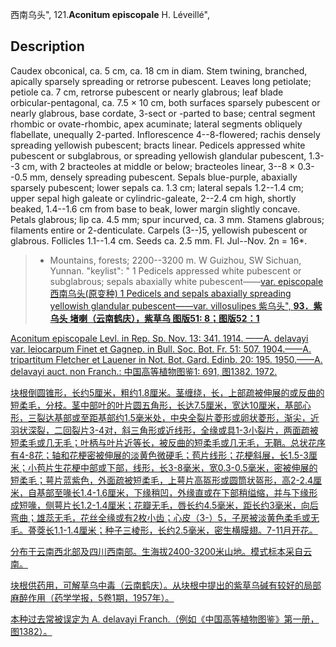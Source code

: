 西南乌头",
121.**Aconitum episcopale** H. Léveillé",

## Description
Caudex obconical, ca. 5 cm, ca. 18 cm in diam. Stem twining, branched, apically sparsely spreading or retrorse pubescent. Leaves long petiolate; petiole ca. 7 cm, retrorse pubescent or nearly glabrous; leaf blade orbicular-pentagonal, ca. 7.5 × 10 cm, both surfaces sparsely pubescent or nearly glabrous, base cordate, 3-sect or -parted to base; central segment rhombic or ovate-rhombic, apex acuminate; lateral segments obliquely flabellate, unequally 2-parted. Inflorescence 4--8-flowered; rachis densely spreading yellowish pubescent; bracts linear. Pedicels appressed white pubescent or subglabrous, or spreading yellowish glandular pubescent, 1.3--3 cm, with 2 bracteoles at middle or below; bracteoles linear, 3--8 × 0.3--0.5 mm, densely spreading pubescent. Sepals blue-purple, abaxially sparsely pubescent; lower sepals ca. 1.3 cm; lateral sepals 1.2--1.4 cm; upper sepal high galeate or cylindric-galeate, 2--2.4 cm high, shortly beaked, 1.4--1.6 cm from base to beak, lower margin slightly concave. Petals glabrous; lip ca. 4.5 mm; spur incurved, ca. 3 mm. Stamens glabrous; filaments entire or 2-denticulate. Carpels (3--)5, yellowish pubescent or glabrous. Follicles 1.1--1.4 cm. Seeds ca. 2.5 mm. Fl. Jul--Nov. 2n = 16*.

> * Mountains, forests; 2200--3200 m. W Guizhou, SW Sichuan, Yunnan.
  "keylist": "
1 Pedicels appressed white pubescent or subglabrous; sepals abaxially white pubescent——<a href='/info/Aconitum episcopale var. episcopale?t=foc'>var. episcopale 西南乌头(原变种)
1 Pedicels and sepals abaxially spreading yellowish glandular pubescent——<a href='/info/Aconitum episcopale var. villosulipes?t=foc'>var. villosulipes 紫乌头",
**93．紫乌头 堵喇（云南鹤庆），紫草乌 图版51: 8；图版52：1**

Aconitum episcopale Levl. in Rep. Sp. Nov. 13: 341. 1914. ——A. delavayi var. leiocarpum Finet et Gagnep. in Bull. Soc. Bot. Fr. 51: 507. 1904.——A. tripartitum Fletcher et Lauener in Not. Bot. Gard. Edinb. 20: 195. 1950.——A. delavayi auct. non Franch.: 中国高等植物图鉴1: 691, 图1382. 1972.

块根倒圆锥形，长约5厘米，粗约1.8厘米。茎缠绕，长，上部疏被伸展的或反曲的短柔毛，分枝。茎中部叶的叶片圆五角形，长达7.5厘米，宽达10厘米，基部心形，三裂达基部或至距基部约1.5毫米处，中央全裂片菱形或卵状菱形，渐尖，近羽状深裂，二回裂片3-4对，斜三角形或近线形，全缘或具1-3小裂片，两面疏被短柔毛或几无毛；叶柄与叶片近等长，被反曲的短柔毛或几无毛，无鞘。总状花序有4-8花；轴和花梗密被伸展的淡黄色微硬毛；苞片线形；花梗斜展，长1.5-3厘米；小苞片生花梗中部或下部，线形，长3-8毫米，宽0.3-0.5毫米，密被伸展的短柔毛；萼片蓝紫色，外面疏被短柔毛，上萼片高盔形或圆筒状盔形，高2-2.4厘米，自基部至喙长1.4-1.6厘米，下缘稍凹，外缘直或在下部稍缢缩，并与下缘形成短喙，侧萼片长1.2-1.4厘米；花瓣无毛，唇长约4.5毫米，距长约3毫米，向后弯曲；雄蕊无毛，花丝全缘或有2枚小齿；心皮（3-）5，子房被淡黄色柔毛或无毛。蓇葖长1.1-1.4厘米；种子三棱形，长约2.5毫米，密生横膜翅。7-11月开花。

分布于云南西北部及四川西南部。生海拔2400-3200米山地。模式标本采自云南。

块根供药用，可解草乌中毒（云南鹤庆）。从块根中提出的紫草乌碱有较好的局部麻醉作用（药学学报，5卷1期，1957年）。

本种过去常被误定为 A. delavayi Franch.（例如《中国高等植物图鉴》第一册，图1382）。
